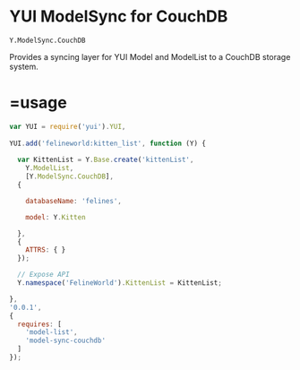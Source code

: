 # YUI ModelSync for CouchDB

`Y.ModelSync.CouchDB`

Provides a syncing layer for YUI Model and ModelList to a CouchDB storage system.


# =usage
```javascript
var YUI = require('yui').YUI,
    
YUI.add('felineworld:kitten_list', function (Y) {
  
  var KittenList = Y.Base.create('kittenList',
    Y.ModelList,
    [Y.ModelSync.CouchDB],
  {

    databaseName: 'felines',

    model: Y.Kitten

  },
  {
    ATTRS: { }
  });

  // Expose API
  Y.namespace('FelineWorld').KittenList = KittenList;

},
'0.0.1',
{
  requires: [
    'model-list',
    'model-sync-couchdb'
  ]
});
```

